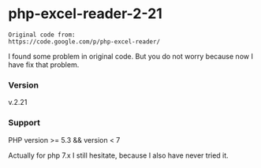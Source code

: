 # php-excel-reader-2-21
``` 
Original code from:
https://code.google.com/p/php-excel-reader/
```

I found some problem in original code. But you do not worry because now I have fix that problem.

### Version
v.2.21

### Support
PHP version >= 5.3 && version < 7

Actually for php 7.x I still hesitate, because I also have never tried it.
